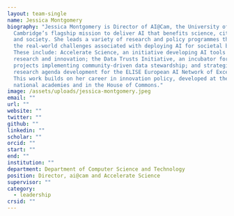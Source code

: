 ```yaml
---
layout: team-single
name: Jessica Montgomery
biography: "Jessica Montgomery is Director of AI@Cam, the University of
  Cambridge’s flagship mission to deliver AI that benefits science, citizens,
  and society. She leads a variety of research and policy programmes that tackle
  the real-world challenges associated with deploying AI for societal benefit.
  These include: Accelerate Science, an initiative developing AI tools for
  research and innovation; the Data Trusts Initiative, an incubator for pilot
  projects implementing community-driven data stewardship; and strategic
  research agenda development for the ELISE European AI Network of Excellence.
  This work builds on her career in innovation policy, developed at the UK
  national academies and in the House of Commons."
image: /assets/uploads/jessica-montgomery.jpeg
email: ""
url: ""
website: ""
twitter: ""
github: ""
linkedin: ""
scholar: ""
orcid: ""
start: ""
end: ""
institution: ""
department: Department of Computer Science and Technology
position: Director, ai@cam and Accelerate Science
supervisor: ""
category:
  - leadership
crsid: ""
---
```

